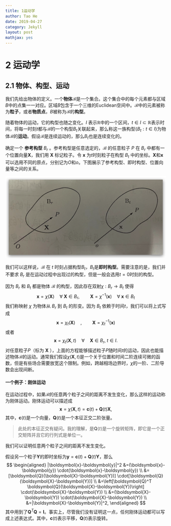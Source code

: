```yaml
---
title: 1运动学
author: Tao He
date: 2019-04-27
category: Jekyll
layout: post
mathjax: yes
---
```

# 2 运动学

## 2.1 物体、构型、运动

我们先给出物体的定义。一个**物体**$\mathcal{B}$是一个集合。这个集合中的每个元素都与区域$B$中的点集一一对应。区域$B$包含于一个三维的Euclidean空间中。$\mathcal{B}$中的元素被称为**粒子**，或者**物质点**，$B$被称为$\mathcal{B}$的**构型**。

随着物体的运动，它的构型也随之变化。$I$ 表示$\mathbb{R}$中的一个区间，$t\in I\subset\mathbb{R}$表示时间，将每一时刻$t$都与$\mathcal{B}$的一个构型$B_t$关联起来，那么称这一族构型$\{B_t:t\in I\}$为物体$\mathcal{B}$的**运动**。假设$\mathcal{B}$是连续运动的，那么$B_t$也是连续变化的。

确定一个 **参考构型** $B_r$ 。参考构型是任意选定的，$\mathcal{B}$ 的任意粒子 $P$ 在 $B_r$ 中都有一个位置向量$\mathbf{X}$，我们用 $\mathbf{X}$ 标记粒子。令 $\mathbf{x}$ 为$t$时刻粒子在构型 $B_t$ 中的坐标。$\mathbf{X}$和$\mathbf{x}$可以选用不同的原点，分别记为$O$和$o$。下图展示了参考构型、即时构型、位置向量等之间的关系。

![image-20221001234721532](https://raw.githubusercontent.com/mapengfei-nwpu/personal_pictures/main/typora_picgo/202210012347824.png)

我们可以这样说，$\mathcal{B}$ 在 $t$ 时刻占据构型$B_t$，$B_t$是**即时构型**。需要注意的是，我们并不要求 $B_r$ 是在运动过程中出现过的构型，但是一般会选用$t=0$时刻的构型。

因为 $B_r$ 和 $B_t$ 都是物体 $\mathcal{B}$ 的构型，因此存在双射$\chi:B_r\rightarrow B_t$ 使得
$$
\mathbf{x} = \chi(\mathbf{X}) \quad\forall \;\mathbf{X}\in B_r,\quad\quad\mathbf{X}=\chi^{-1}(\mathbf{x})\quad\forall \;\mathbf{x}\in B_t
$$
我们称映射 $\chi$ 为物体从 $B_r$ 到 $B_t$ 的形变。因为 $B_t$ 依赖于时间$t$，我们可以将上式写成
$$
\mathbf{x} = \chi_t(\mathbf{X}) \quad,\quad\quad\mathbf{X}=\chi_t^{-1}(\mathbf{x})
$$
或者
$$
\mathbf{x} = \chi_t(\mathbf{X},t) \quad \forall\quad \mathbf{X}\in B_r,\; t\in I.
$$
对任意粒子$P$（标为 $\mathbf{X}$ ），上面的方程能够描述粒子$P$随时间$t$的运动，因此也能描述物体$\mathcal{B}$的运动。通常我们假设$\chi(\mathbf{X},t)$是一个关于位置和时间二阶连续可微的函数，但是有些场合需要放宽这个限制。例如，跨越相场边界时，$\chi$的一阶、二阶导数会出现间断。

#### 一个例子：刚体运动

在运动过程中，如果$\mathcal{B}$的任意两个粒子之间的距离不发生变化，那么这样的运动称为刚体运动。刚体运动可以描述成
$$
\mathbf{x} = \chi(\mathbf{X},t)=\mathbf{c}(t)+\mathbf{Q}(t)\mathbf{X},
$$
其中，$\mathbf{c}(t)$是一个向量，$\mathbf{Q}(t)$是一个本征正交二阶张量。

> 此处的本征正交有疑问。我的理解，是$\mathbf{Q}(t)$是一个旋转矩阵，即它是一个正交矩阵并且它的行列式是单位一。

我们可以证明任意两个粒子之间的距离不发生变化。

假设另一个粒子$\mathbf{Y}$的即时坐标为$\mathbf{y}=\mathbf{c}(t)+\mathbf{Q}(t)\mathbf{Y}$，那么
$$
\begin{aligned}
|\boldsymbol{x}-\boldsymbol{y}|^2 &=(\boldsymbol{x}-\boldsymbol{y}) \cdot(\boldsymbol{x}-\boldsymbol{y}) \\
&=[\boldsymbol{Q}(\boldsymbol{X}-\boldsymbol{Y})] \cdot[\boldsymbol{Q}(\boldsymbol{X}-\boldsymbol{Y})] \\
&=\left[\boldsymbol{Q}^T \boldsymbol{Q}(\boldsymbol{X}-\boldsymbol{Y})\right] \cdot(\boldsymbol{X}-\boldsymbol{Y}) \\
&=(\boldsymbol{X}-\boldsymbol{Y}) \cdot(\boldsymbol{X}-\boldsymbol{Y}) \\
&=|\boldsymbol{X}-\boldsymbol{Y}|^2,
\end{aligned}
$$
其中用到了$\mathbf{Q}^T\mathbf{Q}=\mathbf{I}$。事实上，尽管我们没有证明这一点，任何刚体运动都可以写成上述表达式。其中，$\mathbf{c}(t)$表示平移，$\mathbf{Q}(t)$表示旋转。
